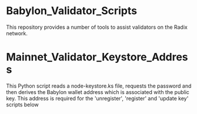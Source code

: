 # Babylon_Validator_Scripts

This repository provides a number of tools to assist validators on the Radix network.

# Mainnet_Validator_Keystore_Address
This Python script reads a node-keystore.ks file, requests the password and then derives the Babylon wallet address which is associated with the public key.  This address is required for the 'unregister', 'register' and 'update key' scripts below
